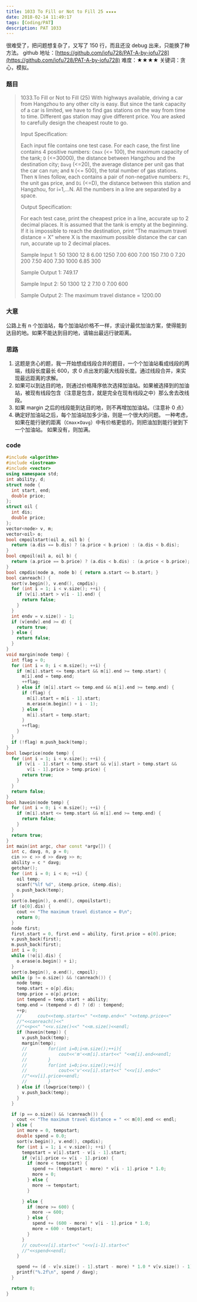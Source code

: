 ```yaml
---
title: 1033 To Fill or Not to Fill 25 ★★★★
date: 2018-02-14 11:49:17
tags: [Coding/PAT]
description: PAT 1033
---
```


很难受了，把问题想复杂了，又写了 150 行，而且还没 debug 出来，只能换了种方法。
github 地址：[https://github.com/iofu728/PAT-A-by-iofu728](https://github.com/iofu728/PAT-A-by-iofu728)
难度：★★★★
关键词：贪心，模拟。

### 题目

> 1033.To Fill or Not to Fill (25)
> With highways available, driving a car from Hangzhou to any other city is easy. But since the tank capacity of a car is limited, we have to find gas stations on the way from time to time. Different gas station may give different price. You are asked to carefully design the cheapest route to go.
>
> Input Specification:
>
> Each input file contains one test case. For each case, the first line contains 4 positive numbers: `Cmax` (<= 100), the maximum capacity of the tank; `D` (<=30000), the distance between Hangzhou and the destination city; `Davg` (<=20), the average distance per unit gas that the car can run; and `N` (<= 500), the total number of gas stations. Then `N` lines follow, each contains a pair of non-negative numbers: `Pi`, the unit gas price, and `Di` (<=D), the distance between this station and Hangzhou, for i=1,…N. All the numbers in a line are separated by a space.
>
> Output Specification:
>
> For each test case, print the cheapest price in a line, accurate up to 2 decimal places. It is assumed that the tank is empty at the beginning. If it is impossible to reach the destination, print “The maximum travel distance = X” where X is the maximum possible distance the car can run, accurate up to 2 decimal places.
>
> Sample Input 1:
> 50 1300 12 8
> 6.00 1250
> 7.00 600
> 7.00 150
> 7.10 0
> 7.20 200
> 7.50 400
> 7.30 1000
> 6.85 300
>
> Sample Output 1:
> 749.17
>
> Sample Input 2:
> 50 1300 12 2
> 7.10 0
> 7.00 600
>
> Sample Output 2:
> The maximum travel distance = 1200.00

### 大意

公路上有 n 个加油站，每个加油站价格不一样，求设计最优加油方案，使得能到达目的地。如果不能达到目的地，请输出最远行驶距离。

### 思路

1. 这题是贪心的题，我一开始想成线段合并的题目，一个个加油站看成线段的两端，线段长度最长 600，求 0 点出发的最大线段长度。通过线段合并，来实现最远距离的求解。
2. 如果可以到达目的地，则通过价格降序依次选择加油站。如果被选择到的加油站，被现有线段包含（注意是包含，就是完全在现有线段之中）那么舍去改线段。
3. 如果 margin 之后的线段能到达目的地，则不再增加加油站。（注意补 0 点）
4. 确定好加油站之后，每个加油站加多少油，则是一个很大的问题。
   一种考虑，如果在能行驶的距离（`Cmax`×`Davg`）中有价格更低的，则把油加到能行驶到下一个加油站。
   如果没有，则加满。

### code

```cpp
#include <algorithm>
#include <iostream>
#include <vector>
using namespace std;
int ability, d;
struct node {
  int start, end;
  double price;
};
struct oil {
  int dis;
  double price;
};
vector<node> v, m;
vector<oil> o;
bool cmpoilstart(oil a, oil b) {
  return (a.dis == b.dis) ? (a.price < b.price) : (a.dis < b.dis);
}
bool cmpoil(oil a, oil b) {
  return (a.price == b.price) ? (a.dis < b.dis) : (a.price < b.price);
}
bool cmpdis(node a, node b) { return a.start <= b.start; }
bool canreach() {
  sort(v.begin(), v.end(), cmpdis);
  for (int i = 1; i < v.size(); ++i) {
    if (v[i].start > v[i - 1].end) {
      return false;
    }
  }
  int endv = v.size() - 1;
  if (v[endv].end >= d) {
    return true;
  } else {
    return false;
  }
}
void margin(node temp) {
  int flag = 0;
  for (int i = 0; i < m.size(); ++i) {
    if (m[i].start <= temp.start && m[i].end >= temp.start) {
      m[i].end = temp.end;
      ++flag;
    } else if (m[i].start <= temp.end && m[i].end >= temp.end) {
      if (flag) {
        m[i].start = m[i - 1].start;
        m.erase(m.begin() + i - 1);
      } else {
        m[i].start = temp.start;
      }
      ++flag;
    }
  }
  if (!flag) m.push_back(temp);
}
bool lowprice(node temp) {
  for (int i = 1; i < v.size(); ++i) {
    if (v[i - 1].start < temp.start && v[i].start > temp.start &&
        v[i - 1].price > temp.price) {
      return true;
    }
  }
  return false;
}
bool havein(node temp) {
  for (int i = 0; i < m.size(); ++i) {
    if (m[i].start <= temp.start && m[i].end >= temp.end) {
      return false;
    }
  }
  return true;
}
int main(int argc, char const *argv[]) {
  int c, davg, n, p = 0;
  cin >> c >> d >> davg >> n;
  ability = c * davg;
  getchar();
  for (int i = 0; i < n; ++i) {
    oil temp;
    scanf("%lf %d", &temp.price, &temp.dis);
    o.push_back(temp);
  }
  sort(o.begin(), o.end(), cmpoilstart);
  if (o[0].dis) {
    cout << "The maximum travel distance = 0\n";
    return 0;
  }
  node first;
  first.start = 0, first.end = ability, first.price = o[0].price;
  v.push_back(first);
  m.push_back(first);
  int i = 0;
  while (!o[i].dis) {
    o.erase(o.begin() + i);
  }
  sort(o.begin(), o.end(), cmpoil);
  while (p != o.size() && !canreach()) {
    node temp;
    temp.start = o[p].dis;
    temp.price = o[p].price;
    int tempend = temp.start + ability;
    temp.end = (tempend > d) ? (d) : tempend;
    ++p;
    //      cout<<temp.start<<" "<<temp.end<<" "<<temp.price<<"
    //"<<canreach()<<"
    //"<<p<<" "<<v.size()<<" "<<m.size()<<endl;
    if (havein(temp)) {
      v.push_back(temp);
      margin(temp);
      //        for(int i=0;i<m.size();++i){
      //            cout<<'m'<<m[i].start<<" "<<m[i].end<<endl;
      //        }
      //        for(int i=0;i<v.size();++i){
      //            cout<<'v'<<v[i].start<<" "<<v[i].end<<"
      //"<<v[i].price<<endl;
      //        }
    } else if (lowprice(temp)) {
      v.push_back(temp);
    }
  }

  if (p == o.size() && !canreach()) {
    cout << "The maximum travel distance = " << m[0].end << endl;
  } else {
    int more = 0, tempstart;
    double spend = 0.0;
    sort(v.begin(), v.end(), cmpdis);
    for (int i = 1; i < v.size(); ++i) {
      tempstart = v[i].start - v[i - 1].start;
      if (v[i].price <= v[i - 1].price) {
        if (more < tempstart) {
          spend += (tempstart - more) * v[i - 1].price * 1.0;
          more = 0;
        } else {
          more -= tempstart;
        }

      } else {
        if (more >= 600) {
          more -= 600;
        } else {
          spend += (600 - more) * v[i - 1].price * 1.0;
          more = 600 - tempstart;
        }
      }
      // cout<<v[i].start<<" "<<v[i-1].start<<"
      //"<<spend<<endl;
    }

    spend += (d - v[v.size() - 1].start - more) * 1.0 * v[v.size() - 1].price;
    printf("%.2f\n", spend / davg);
  }

  return 0;
}

```
